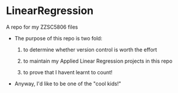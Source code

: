 # LinearRegression
A repo for my ZZSC5806 files

* The purpose of this repo is two fold: 
    1. to determine whether version control is worth the effort
    
    2. to maintain my Applied Linear Regression projects in this repo
    
    3. to prove that I havent learnt to count!

* Anyway, I'd like to be one of the "cool kids!"
